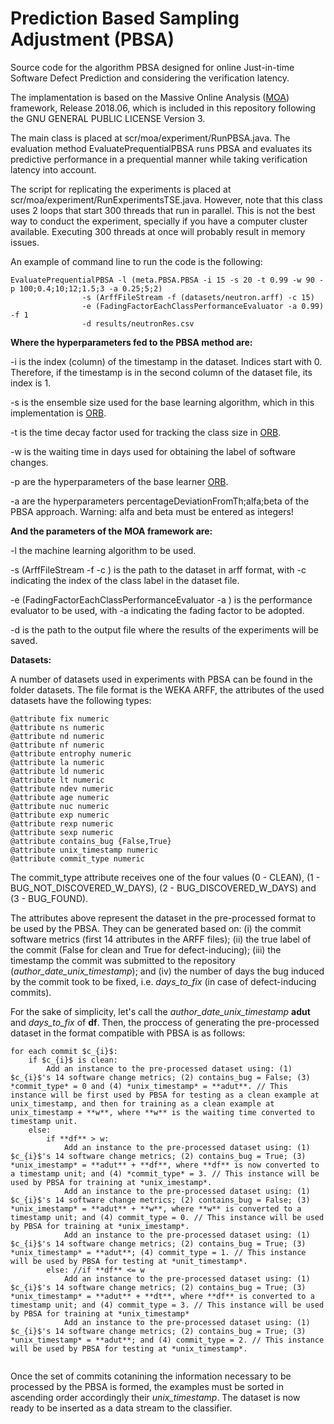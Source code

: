 # Prediction Based Sampling Adjustment (PBSA)
Source code for the algorithm PBSA designed for online Just-in-time Software Defect Prediction and considering the verification latency.
 
The implamentation is based on the Massive Online Analysis ([MOA](https://moa.cms.waikato.ac.nz/)) framework, Release 2018.06, which is included in this repository following the GNU GENERAL PUBLIC LICENSE Version 3.
 
The main class is placed at scr/moa/experiment/RunPBSA.java. The evaluation method EvaluatePrequentialPBSA runs PBSA and evaluates its predictive performance in a prequential manner while taking verification latency into account.

The script for replicating the experiments is placed at scr/moa/experiment/RunExperimentsTSE.java. However, note that this class uses 2 loops that start 300 threads that run in parallel. This is not the best way to conduct the experiment, specially if you have a computer cluster available. Executing 300 threads at once will probably result in memory issues.

An example of command line to run the code is the following:

```{r}
EvaluatePrequentialPBSA -l (meta.PBSA.PBSA -i 15 -s 20 -t 0.99 -w 90 -p 100;0.4;10;12;1.5;3 -a 0.25;5;2) 
				-s (ArffFileStream -f (datasets/neutron.arff) -c 15) 
				-e (FadingFactorEachClassPerformanceEvaluator -a 0.99) -f 1 
				-d results/neutronRes.csv 
```			

**Where the hyperparameters fed to the PBSA method are:**

-i is the index (column) of the timestamp in the dataset. Indices start with 0. Therefore, if the timestamp is in the second column of the dataset file, its index is 1.

-s is the ensemble size used for the base learning algorithm, which in this implementation is [ORB](https://github.com/geocabral/spdisc-icse19).

-t is the time decay factor used for tracking the class size in [ORB](https://github.com/geocabral/spdisc-icse19).

-w is the waiting time in days used for obtaining the label of software changes.

-p are the hyperparameters of the base learner [ORB](https://github.com/geocabral/spdisc-icse19).

-a are the hyperparameters percentageDeviationFromTh;alfa;beta of the PBSA approach. Warning: alfa and beta must be entered as integers!

**And the parameters of the MOA framework are:**

-l the machine learning algorithm to be used.

-s (ArffFileStream -f <path to dataset> -c <class label index>) is the path to the dataset in arff format, with -c indicating the index of the class label in the dataset file.

-e (FadingFactorEachClassPerformanceEvaluator -a <fading factor>) is the performance evaluator to be used, with -a indicating the fading factor to be adopted. 

-d is the path to the output file where the results of the experiments will be saved.

**Datasets:**

A number of datasets used in experiments with PBSA can be found in the folder datasets. The file format is the WEKA ARFF, the attributes of the used datasets have the following types:

```{r}
@attribute fix numeric
@attribute ns numeric
@attribute nd numeric
@attribute nf numeric
@attribute entrophy numeric
@attribute la numeric
@attribute ld numeric
@attribute lt numeric
@attribute ndev numeric
@attribute age numeric
@attribute nuc numeric
@attribute exp numeric
@attribute rexp numeric
@attribute sexp numeric
@attribute contains_bug {False,True}
@attribute unix_timestamp numeric
@attribute commit_type numeric
```

The commit_type attribute receives one of the four values (0 - CLEAN), (1 - BUG_NOT_DISCOVERED_W_DAYS), (2 - BUG_DISCOVERED_W_DAYS) and (3 - BUG_FOUND).

The attributes above represent the dataset in the pre-processed format to be used by the PBSA. They can be generated based on: (i) the commit software metrics (first 14 attributes in the ARFF files); (ii) the true label of the commit (False for clean and True for defect-inducing); (iii) the timestamp the commit was submitted to the repository (*author_date_unix_timestamp*); and (iv) the number of days the bug induced by the commit took to be fixed, i.e. *days_to_fix* (in case of defect-inducing commits).

For the sake of simplicity, let's call the *author_date_unix_timestamp* **adut** and *days_to_fix* of **df**. Then, the proccess of generating the pre-processed dataset in the format compatible with PBSA is as follows:

```{=latex}
for each commit $c_{i}$:
	if $c_{i}$ is clean:
		Add an instance to the pre-processed dataset using: (1) $c_{i}$'s 14 software change metrics; (2) contains_bug = False; (3) *commit_type* = 0 and (4) *unix_timestamp* = **adut**. // This instance will be first used by PBSA for testing as a clean example at unix_timestamp, and then for training as a clean example at unix_timestamp + **w**, where **w** is the waiting time converted to timestamp unit.
	else: 
		if **df** > w:
			Add an instance to the pre-processed dataset using: (1) $c_{i}$'s 14 software change metrics; (2) contains_bug = True; (3) *unix_imestamp* = **adut** + **df**, where **df** is now converted to a timestamp unit; and (4) *commit_type* = 3. // This instance will be used by PBSA for training at *unix_imestamp*.
			Add an instance to the pre-processed dataset using: (1) $c_{i}$'s 14 software change metrics; (2) contains_bug = False; (3) *unix_imestamp* = **adut** + **w**, where **w** is converted to a timestamp unit; and (4) commit_type = 0. // This instance will be used by PBSA for training at *unix_imestamp*.
			Add an instance to the pre-processed dataset using: (1) $c_{i}$'s 14 software change metrics; (2) contains_bug = True; (3) *unix_timestamp* = **adut**; (4) commit_type = 1. // This instance will be used by PBSA for testing at *unit_timestamp*.
		else: //if **df** <= w
			Add an instance to the pre-processed dataset using: (1) $c_{i}$'s 14 software change metrics; (2) contains_bug = True; (3) *unix_timestamp* = **adut** + **dt**, where **df** is converted to a timestamp unit; and (4) commit_type = 3. // This instance will be used by PBSA for training at *unix_timestamp*
			Add an instance to the pre-processed dataset using: (1) $c_{i}$'s 14 software change metrics; (2) contains_bug = True; (3) *unix_timestamp* = **adut**; and (4) commit_type = 2. // This instance will be used by PBSA for testing at *unix_timestamp*.
			

```

Once the set of commits cotanining the information necessary to be processed by the PBSA is formed, the examples must be sorted in ascending order accordingly their *unix_timestamp*. The dataset is now ready to be inserted as a data stream to the classifier.

<!-- OLD, INVALID:
Originally, the gathered data from the projects contain only the 16 first software metrics attributes (notice that the processed attribute *unix_timestamp* is derived from the original attribute *author_date_unix_timestamp*). In addition, one has to obtain also for the deffect-inducing commits the number of days to fix the commit.   


author_date_unix_timestamp


From these attributes, the two last ones are intended to control the method's operation. The author_date_unix_timestamp is particularly important to reproduce the verification latency phenomenon. 

The commit_type attribute receives one of the four values (0 - CLEAN), (1 - BUG_NOT_DISCOVERED_W_DAYS), (2 - BUG_DISCOVERED_W_DAYS) and (3 - BUG_FOUND). One can determine these values by checking, in the original dataset, how many days a defect-inducing commit took to be fixed. Based on that, the processed dataset should be formatted as follows for use with PBSA:

* If a commit is clean, it should be listed in the file with commit_type = 0. The PBSA approach will then use this commit as a clean example for testing at the author unix timestamp and for training w days after the author unix timestamp.
* If a commit is defect-inducing and its label took t > w days to arrive, it should be listed twice in the file as follows:
	- It should be listed once with commit_type = 1. PBSA will then use this commit for training as a clean labeled example w days after the author unix timestamp.
	- It should be listed once again with commit_type = 3. PBSA will then use this commit for training as a defect-inducing labeled example t days after the author unix timestamp. 
* If a commit is defect-inducing and its label took t <= w days to arrive, it should be listed twice in the file as follows:
	- It should be listed once with commit_type = 2. This will alert PBSA of the fact that this commit will generate a training example before the end of the waiting time. 
	- It should be listed once again with commit_type = 3. PBSA will then use this commit for training as a defect-inducing labeled example t days after the author unix timestamp. 

IMPORTANT: the commits need to be listed in the dataset in ascending order of author unix timestamp.
 -->
